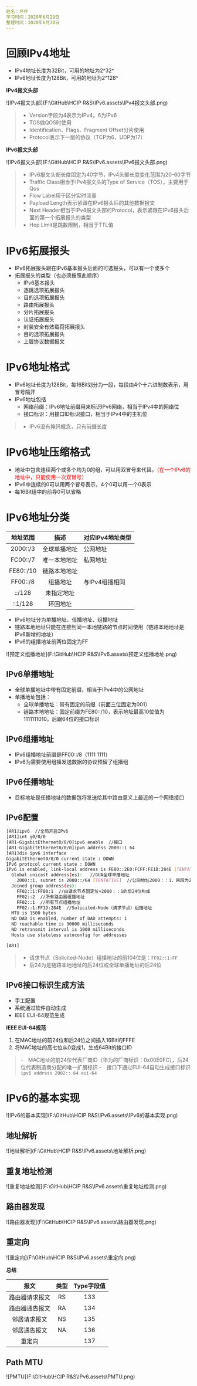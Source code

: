 ```yaml
---
姓名：坏坏
学习时间：2020年6月29日
整理时间：2020年6月30日
---
```


# 回顾IPv4地址

- IPv4地址长度为32Bit，可用的地址为2^32^
- IPv6地址长度为128Bit，可用的地址为2^128^

**IPv4报文头部**

![IPv4报文头部](F:\GitHub\HCIP R&S\IPv6.assets\IPv4报文头部.png)

> - Version字段为4表示为IPv4，6为IPv6
> - TOS做QOS时使用
> - Identification、Flags、Fragment Offset分片使用
> - Protocol表示下一层的协议（TCP为6，UDP为17）

**IPv6报文头部**

![IPv6报文头部](F:\GitHub\HCIP R&S\IPv6.assets\IPv6报文头部.png)

> - IPv6报文头部长度固定为40字节，IPv4头部长度变化范围为20-60字节
> - Traffic Class相当于IPv4报文头的Type of Service（TOS），主要用于Qos
> - Flow Label用于区分实时流量
> - Payload Length表示紧跟在IPv6报头后的其他数据报文
> - Next Header相当于IPv4报文头部的Protocol，表示紧跟在IPv6报头后面的第一个拓展报头的类型
> - Hop Limit是跳数限制，相当于TTL值

# IPv6拓展报头

- IPv6拓展报头跟在IPv6基本报头后面的可选报头，可以有一个或多个
- 拓展报头的类型（也必须按照此顺序）
	* IPv6基本报头
	* 逐跳选项拓展报头
	* 目的选项拓展报头
	* 路由拓展报头
	* 分片拓展报头
	* 认证拓展报头
	* 封装安全有效载荷拓展报头
	* 目的选项拓展报头
	* 上层协议数据报文

# IPv6地址格式

- IPv6地址长度为128Bit，每16Bit划分为一段，每段由4个十六进制数表示，用冒号隔开
- IPv6地址包括
	* 网络前缀：IPv6地址前缀用来标识IPv6网络，相当于IPv4中的网络位
	* 接口标识：用接口ID标识接口，相当于IPv4中的主机位

> - IPv6没有掩码概念，只有前缀长度

# IPv6地址压缩格式

- 地址中包含连续两个或多个均为0的组，可以用双冒号来代替。<font color=FF0000>（在一个IPv6的地址中，只能使用一次双冒号）</font>
- IPv6中连续的0可以用两个冒号表示，4个0可以用一个0表示
- 每16Bit组中的前导0可以省略

# IPv6地址分类

| 地址范围 | 描述 | 对应IPv4地址类型 |
|:---:|:---:|:---|
| 2000::/3 | 全球单播地址 | 公网地址 |
| FC00::/7 | 唯一本地地址 | 私网地址 |
| FE80::/10 | 链路本地地址 |  |
| FF00::/8 | 组播地址 | 与IPv4组播相同 |
| ::/128 | 未指定地址 |  |
| ::1/128 | 环回地址 |  |

- IPv6地址分为单播地址、任播地址、组播地址
- 链路本地地址只能在连接到同一本地链路的节点时间使用（链路本地地址是IPv6新增的地址）
- IPv6的组播地址前两位固定为FF

![预定义组播地址](F:\GitHub\HCIP R&S\IPv6.assets\预定义组播地址.png)

## IPv6单播地址

- 全球单播地址中带有固定前缀，相当于IPv4中的公网地址
- 单播地址包括：
	* 全球单播地址：带有固定的前缀（前面三位固定为001）
	* 链路本地地址：固定前缀为FE80::/10，表示地址最高10位值为1111111010。后跟64位的接口标识

## IPv6组播地址

- IPv6组播地址前缀是FF00::/8（1111 1111）
- IPv6为需要使用组播发送数据的协议预留了组播组

## IPv6任播地址

- 目标地址是任播地址的数据包将发送给其中路由意义上最近的一个网络接口

## IPv6配置

```bash
[AR1]ipv6  //全局开启IPv6
[AR1]int g0/0/0
[AR1-GigabitEthernet0/0/0]ipv6 enable  //接口
[AR1-GigabitEthernet0/0/0]ipv6 address 2000::1 64
[AR1]dis ipv6 interface
GigabitEthernet0/0/0 current state : DOWN 
IPv6 protocol current state : DOWN
IPv6 is enabled, link-local address is FE80::2E0:FCFF:FE1D:284E [TENTATIVE]  //链路本地地址
  Global unicast address(es):   //GUA全球单播地址
    2000::1, subnet is 2000::/64 [TENTATIVE]  //公网地址2000：：1，网段为2000：：
  Joined group address(es):
    FF02::1:FF00:1  //由请求节点固定位+2000：：1的后24位构成
    FF02::2  //所有路由器组播地址
    FF02::1  //所有节点组播地址
    FF02::1:FF1D:284E  //Solicited-Node（请求节点）组播地址
  MTU is 1500 bytes
  ND DAD is enabled, number of DAD attempts: 1
  ND reachable time is 30000 milliseconds
  ND retransmit interval is 1000 milliseconds
  Hosts use stateless autoconfig for addresses

[AR1]
```

> - 请求节点（Solicited-Node）组播地址的前104位是：`FF02::1:FF`
> - 后24为是链路本地地址的后24位或全球单播地址的后24位

## IPv6接口标识生成方法

- 手工配置
- 系统通过软件自动生成
- IEEE EUI-64规范生成

**IEEE EUI-64规范**

1. 在MAC地址的前24位和后24位之间插入16Bit的FFFE
2. 将MAC地址的高七位从0变成1，生成64Bit的接口ID

> -　MAC地址的前24位代表厂商ID（华为的厂商标识：0x00E0FC），后24位代表制造商分配的唯一扩展标识
> -　接口下通过EUI-64自动生成接口标识`ipv6 address 2002:: 64 eui-64`

# IPv6的基本实现

![IPv6的基本实现](F:\GitHub\HCIP R&S\IPv6.assets\IPv6的基本实现.png)

## 地址解析

![地址解析](F:\GitHub\HCIP R&S\IPv6.assets\地址解析.png)

## 重复地址检测

![重复地址检测](F:\GitHub\HCIP R&S\IPv6.assets\重复地址检测.png)

## 路由器发现

![路由器发现](F:\GitHub\HCIP R&S\IPv6.assets\路由器发现.png)

## 重定向

![重定向](F:\GitHub\HCIP R&S\IPv6.assets\重定向.png)

**总结**

| 报文 | 类型 | Type字段值 |
|:---:|:---:|:---:|
| 路由器请求报文 | RS | 133 |
| 路由器通告报文 | RA | 134 |
| 邻居请求报文 | NS | 135 |
| 邻居通告报文 | NA | 136 |
| 重定向 |  | 137 |

## Path MTU

![PMTU](F:\GitHub\HCIP R&S\IPv6.assets\PMTU.png)